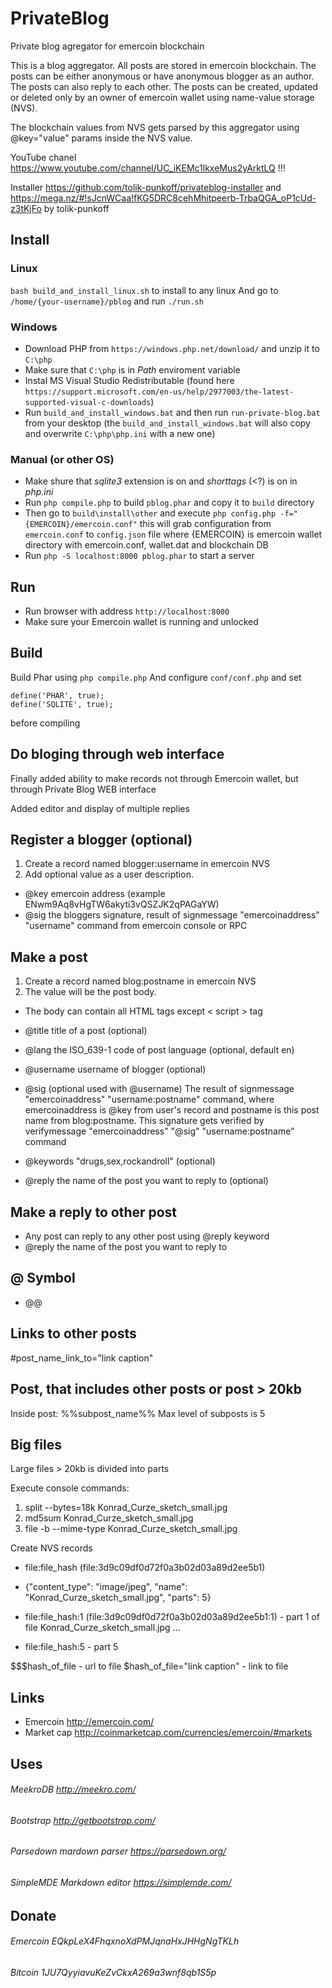 # PrivateBlog
Private blog agregator for emercoin blockchain

This is a blog aggregator. All posts are stored in emercoin blockchain. The posts can be either anonymous or have anonymous blogger as an author. The posts can also reply to each other. The posts can be created, updated or deleted only by an owner of emercoin wallet using name-value storage (NVS).

The blockchain values from NVS gets parsed by this aggregator using @key="value" params inside the NVS value.

YouTube chanel https://www.youtube.com/channel/UC_iKEMc1lkxeMus2yArktLQ !!!

Installer https://github.com/tolik-punkoff/privateblog-installer and https://mega.nz/#!sJcnWCaa!fKG5DRC8cehMhitpeerb-TrbaQGA_oP1cUd-z3tKjFo by tolik-punkoff

## Install
### Linux
`bash build_and_install_linux.sh` to install to any linux
And go to `/home/{your-username}/pblog` and run `./run.sh`
### Windows
* Download PHP from `https://windows.php.net/download/` and unzip it to `C:\php`
* Make sure that `C:\php` is in *Path* enviroment variable
* Instal MS Visual Studio Redistributable (found here `https://support.microsoft.com/en-us/help/2977003/the-latest-supported-visual-c-downloads`)
* Run `build_and_install_windows.bat` and then run `run-private-blog.bat` from your desktop (the `build_and_install_windows.bat` will also copy and overwrite `C:\php\php.ini` with a new one)
### Manual (or other OS)
* Make shure that *sqlite3* extension is on and *shorttags* (<?) is on in *php.ini*
* Run `php compile.php` to build `pblog.phar` and copy it to `build` directory
* Then go to `build\install\other` and execute
    `php config.php -f="{EMERCOIN}/emercoin.conf"` this will grab configuration from `emercoin.conf` to `config.json` file where {EMERCOIN} is emercoin wallet directory with emercoin.conf, wallet.dat and blockchain DB
* Run `php -S localhost:8000 pblog.phar` to start a server

## Run
* Run browser with address `http://localhost:8000`
* Make sure your Emercoin wallet is running and unlocked

## Build
Build Phar using `php compile.php`
And configure `conf/conf.php` and set
```
define('PHAR', true);
define('SQLITE', true);
```
before compiling

## Do bloging through web interface
Finally added ability to make records not through Emercoin wallet, but through Private Blog WEB interface

Added editor and display of multiple replies

## Register a blogger (optional)
1. Create a record named blogger:username in emercoin NVS
2. Add optional value as a user description. 

* @key emercoin address (example ENwm9Aq8vHgTW6akyti3vQSZJK2qPAGaYW)
* @sig the bloggers signature, result of signmessage "emercoinaddress" "username" command from emercoin console or RPC

## Make a post
1. Create a record named blog:postname in emercoin NVS
2. The value will be the post body.
* The body can contain all HTML tags except < script > tag 

* @title title of a post (optional)
* @lang the ISO_639-1 code of post language (optional, default en)
* @username username of blogger (optional)
* @sig (optional used with @username) 
The result of signmessage "emercoinaddress" "username:postname" command, where emercoinaddress is @key from user's record and postname is this post name from blog:postname. This signature gets verified by verifymessage "emercoinaddress" "@sig" "username:postname" command
* @keywords "drugs,sex,rockandroll" (optional)
* @reply the name of the post you want to reply to (optional)

## Make a reply to other post
* Any post can reply to any other post using @reply keyword 
* @reply the name of the post you want to reply to

## @ Symbol
* @@

## Links to other posts
 #post_name_link_to="link caption"

## Post, that includes other posts or post > 20kb
Inside post: %%subpost_name%%
Max level of subposts is 5

## Big files
 Large files > 20kb is divided into parts

 Execute console commands:
1. split --bytes=18k Konrad_Curze_sketch_small.jpg
2. md5sum Konrad_Curze_sketch_small.jpg
3. file -b --mime-type Konrad_Curze_sketch_small.jpg
 
 Create NVS records

* file:file_hash (file:3d9c09df0d72f0a3b02d03a89d2ee5b1)
* {"content_type": "image/jpeg", "name": "Konrad_Curze_sketch_small.jpg", "parts": 5}

* file:file_hash:1 (file:3d9c09df0d72f0a3b02d03a89d2ee5b1:1) - part 1 of file Konrad_Curze_sketch_small.jpg
 ...
* file:file_hash:5 - part 5
 

 $$$hash_of_file - url to file
 $hash_of_file="link caption" - link to file

## Links
* Emercoin http://emercoin.com/
* Market cap http://coinmarketcap.com/currencies/emercoin/#markets

## Uses

###### MeekroDB http://meekro.com/
###### Bootstrap http://getbootstrap.com/
###### Parsedown mardown parser https://parsedown.org/
###### SimpleMDE Markdown editor https://simplemde.com/

## Donate

###### Emercoin EQkpLeX4FhqxnoXdPMJqnaHxJHHgNgTKLh
###### Bitcoin 1JU7QyyiavuKeZvCkxA269a3wnf8qb1S5p